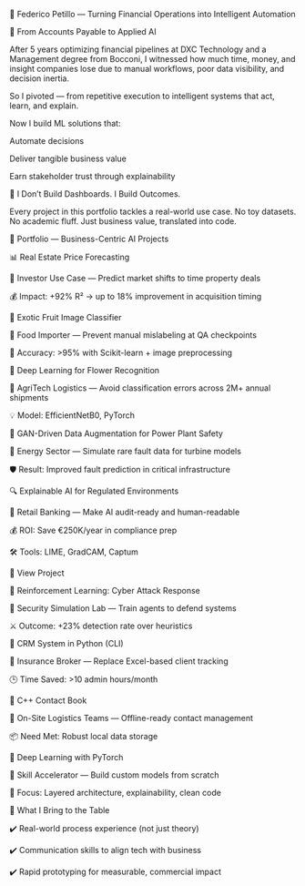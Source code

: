 👤 Federico Petillo — Turning Financial Operations into Intelligent Automation

🎯 From Accounts Payable to Applied AI

After 5 years optimizing financial pipelines at DXC Technology and a Management degree from Bocconi, I witnessed how much time, money, and insight companies lose due to manual workflows, poor data visibility, and decision inertia.

So I pivoted — from repetitive execution to intelligent systems that act, learn, and explain.

Now I build ML solutions that:

Automate decisions

Deliver tangible business value

Earn stakeholder trust through explainability

🚀 I Don’t Build Dashboards. I Build Outcomes.

Every project in this portfolio tackles a real-world use case.
No toy datasets. No academic fluff. Just business value, translated into code.

💼 Portfolio — Business-Centric AI Projects

📊 Real Estate Price Forecasting

📍 Investor Use Case — Predict market shifts to time property deals

💰 Impact: +92% R² → up to 18% improvement in acquisition timing


🍍 Exotic Fruit Image Classifier

📍 Food Importer — Prevent manual mislabeling at QA checkpoints

🎯 Accuracy: >95% with Scikit-learn + image preprocessing


🌼 Deep Learning for Flower Recognition

📍 AgriTech Logistics — Avoid classification errors across 2M+ annual shipments

💡 Model: EfficientNetB0, PyTorch


🧪 GAN-Driven Data Augmentation for Power Plant Safety

📍 Energy Sector — Simulate rare fault data for turbine models

🛡️ Result: Improved fault prediction in critical infrastructure


🔍 Explainable AI for Regulated Environments

📍 Retail Banking — Make AI audit-ready and human-readable

💰 ROI: Save €250K/year in compliance prep

🛠️ Tools: LIME, GradCAM, Captum

🔗 View Project

🤖 Reinforcement Learning: Cyber Attack Response

📍 Security Simulation Lab — Train agents to defend systems

⚔️ Outcome: +23% detection rate over heuristics


🧾 CRM System in Python (CLI)

📍 Insurance Broker — Replace Excel-based client tracking

🕒 Time Saved: >10 admin hours/month


📘 C++ Contact Book

📍 On-Site Logistics Teams — Offline-ready contact management

📦 Need Met: Robust local data storage


🧠 Deep Learning with PyTorch

📍 Skill Accelerator — Build custom models from scratch

🧩 Focus: Layered architecture, explainability, clean code


🧠 What I Bring to the Table

✔️ Real-world process experience (not just theory)

✔️ Communication skills to align tech with business

✔️ Rapid prototyping for measurable, commercial impact
